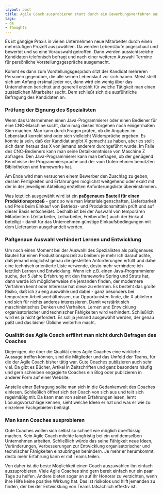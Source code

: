 ```yaml
---
layout: post
title: Agile Coach ausprobieren statt durch ein Bewerbungsverfahren auswählen
tags:
- de
- Thoughts
---
```


Es ist gängige Praxis in vielen Unternehmen neue Mitarbeiter durch einen mehrstufigen Prozeß auszuwählen. Da werden Lebensläufe angeschaut und bewertet und so eine Vorauswahl getroffen. Dann werden aussichtsreiche Kandidaten telefonisch befragt und nach einer weiteren Auswahl Termine für persönliche Vorstellungsgespräche ausgemacht.

Kommt es dann zum Vorstellungsgespräch sitzt der Kandidat mehreren Personen gegenüber, die alle seinen Lebenslauf vor sich haben. Meist stellt sich am Anfang erstmal jeder vor, dann wird ein wenig über das Unternehmen berichtet und generell erzählt für welche Tätigkeit man einen zusätzlichen Mitarbeiter sucht. Dem schließt sich die ausführliche Befragung des Kandidaten an.

### Prüfung der Eignung des Spezialisten

Wenn das Unternehmen einen Java-Programmierer oder einen Bediener für eine CNC-Maschine sucht, dann mag dieses Vorgehen noch einigermaßen Sinn machen. Man kann durch Fragen prüfen, ob die Angaben im Lebenslauf korrekt sind oder sich vielleicht Widersprüche ergeben. Es könnte ja sein, daß der Kandidat angibt X gemacht zu haben, aber es stellt sich dann heraus das X von jemand anderem durchgeführt wurde. Im Falle des CNC-Bedieners kann man seine Detailkenntnisse von Maschine Z abfragen. Den Java-Programmierer kann man befragen, ob der genügend Kenntnisse der Programmiersprache und der vom Unternehmen benutzten Bibliotheken und frameworks hat.

Am Ende wird man versuchen einem Bewerber den Zuschlag zu geben, dessen Fertigkeiten und Erfahrungen möglichst weitgehend oder exakt mit der in der jeweiligen Abteilung erstellten Anforderungsliste übereinstimmen.

Was letztlich ausgewählt wird ist ein __paßgenaues Bauteil für einen Produktionsprozeß__ - ganz so wie man Materialeigenschaften, Lieferbarkeit und Preis beim Einkauf von Betriebs- und Produktionsmitteln prüft und auf dieser Basis entscheidet. Deshalb ist bei der Auswahl von temporären Mitarbeitern (Zeitarbeiter, Leiharbeiter, Freiberufler) auch der Einkauf beteiligt - damit für das Unternehmen günstige Einkaufsbedingungen mit dem Lieferanten ausgehandelt werden.

### Paßgenaue Auswahl verhindert Lernen und Entwicklung

Um noch einen Moment bei der Auswahl des Spezialisten als paßgenaues Bauteil für einen Produktionsprozeß zu bleiben: je mehr ich darauf achte, daß jemand möglichst genau die gestellten Anforderungen erfüllt und dabei eine technisch orientierte Liste verwende, desto mehr verhindere ich letztlich Lernen und Entwicklung. Wenn ich z.B. einen Java-Programmierer suche, der 5 Jahre Erfahrung mit den frameworks Spring und Struts hat, dann werde ich möglicherweise nie jemanden finden, der modernere Verfahren kennt oder Interesse hat diese zu erlernen. Es besteht das große Risiko, daß ich zu eng auswähle und dabei - ganz besonders bei temporären Arbeitsverhältnissen, nur Opportunisten finde, die X abliefern und sich für nichts anderes interessieren. Damit verstärkt sich maschinistisches Denken und Verhalten. Lernen und Entwicklung organisatorischer und technischer Fähigkeiten wird verhindert. Schließlich wird es ja nicht gefordert. Es soll ja jemand ausgewählt werden, der genau paßt und das bisher Übliche weiterhin macht.

### Qualität des Agile Coach erfährt man nicht durch Befragen des Coaches

Diejenigen, die über die Qualität eines Agile Coaches eine wirkliche Aussage treffen können, sind die Mitglieder und das Umfeld der Teams, für die der Agile Coach bisher tätig war. Gute Coaches publizieren auch sehr viel. Da gibt es Bücher, Artikel in Zeitschriften und ganz besonders häufig und gern schreiben engagierte Coaches ein Blog oder publizieren in anderer Form auf einer Website.

Anstelle einer Befragung sollte man sich in die Gedankenwelt des Coaches einlesen. Schließlich öffnet sich der Coach von sich aus und teilt sich regelmäßig mit. Da kann man von seinen Erfahrungen lesen, lernt Lösungsvorschläge kennen, sieht welche Ideen er hat und was er wie zu einzelnen Fachgebieten beiträgt.

### Man kann Coaches ausprobieren

Gute Coaches wollen sich selbst so schnell wie möglich überflüssig machen. Kein Agile Coach möchte langfristig bei ein und demselben Unternehmen arbeiten. Schließlich würde das seine Fähigkeit neue Ideen, Veränderungen, Verbesserungen zur Entwicklung organisatorischer und technischer Fähigkeiten einzubringen behindern. Je mehr er herumkommt, desto mehr Erfahrung kann er mit Teams teilen.

Von daher ist die beste Möglichkeit einen Coach auszuwählen ihn einfach auszuprobieren. Viele Agile Coaches sind gern bereit einfach nur ein paar Tage zu helfen. Andere bieten sogar an auf ihr Honorar zu verzichten, wenn ihre Hilfe keine positive Wirkung hat. Das ist risikolos und hilft jemanden zu finden, der bei der Entwicklung von Teams tatsächlich effektiv ist.
